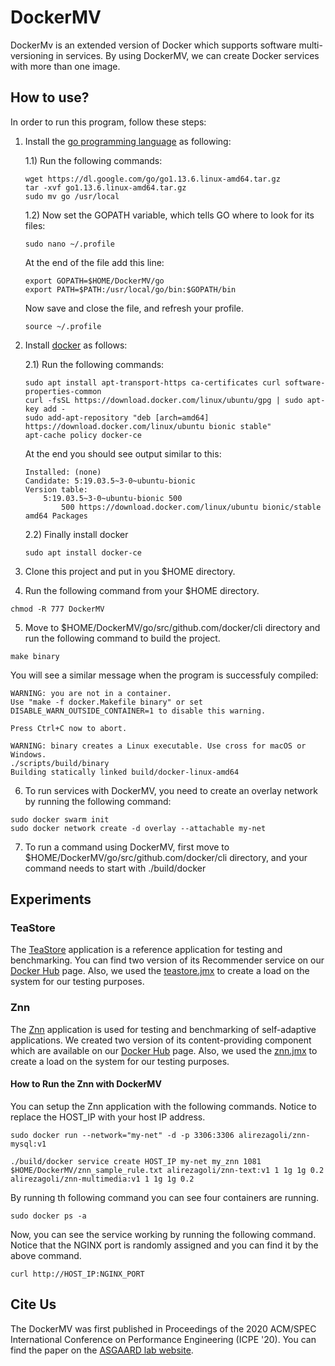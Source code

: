 # DockerMV
DockerMv is an extended version of Docker which supports software multi-versioning in services. By using DockerMV, we can create Docker services with more than one image.

## How to use?
In order to run this program, follow these steps:
1) Install the [go programming language](https://golang.org/dl/) as following:

    1.1) Run the following commands:
    ```
    wget https://dl.google.com/go/go1.13.6.linux-amd64.tar.gz
    tar -xvf go1.13.6.linux-amd64.tar.gz
    sudo mv go /usr/local
    ```
    1.2) Now set the GOPATH variable, which tells GO where to look for its files:
    ```
    sudo nano ~/.profile
    ```
    At the end of the file add this line:
    ```
    export GOPATH=$HOME/DockerMV/go
    export PATH=$PATH:/usr/local/go/bin:$GOPATH/bin
    ```
    Now save and close the file, and refresh your profile.
    ```
    source ~/.profile
    ```

2) Install [docker](https://docs.docker.com/install/linux/docker-ce/ubuntu/) as follows:

    2.1) Run the following commands:
    ```
    sudo apt install apt-transport-https ca-certificates curl software-properties-common
    curl -fsSL https://download.docker.com/linux/ubuntu/gpg | sudo apt-key add -
    sudo add-apt-repository "deb [arch=amd64] https://download.docker.com/linux/ubuntu bionic stable"
    apt-cache policy docker-ce
    ```
    At the end you should see output similar to this:
    ```
    Installed: (none)
    Candidate: 5:19.03.5~3-0~ubuntu-bionic
    Version table:
        5:19.03.5~3-0~ubuntu-bionic 500
            500 https://download.docker.com/linux/ubuntu bionic/stable amd64 Packages
    ```
    2.2) Finally install docker
    ```
    sudo apt install docker-ce
    ```

3) Clone this project and put in you $HOME directory.

4) Run the following command from your $HOME directory.
```
chmod -R 777 DockerMV
```

5) Move to $HOME/DockerMV/go/src/github.com/docker/cli directory and run the following command to build the project.
```
make binary
```
You will see a similar message when the program is successfuly compiled:
```
WARNING: you are not in a container.
Use "make -f docker.Makefile binary" or set
DISABLE_WARN_OUTSIDE_CONTAINER=1 to disable this warning.

Press Ctrl+C now to abort.

WARNING: binary creates a Linux executable. Use cross for macOS or Windows.
./scripts/build/binary
Building statically linked build/docker-linux-amd64
```

6) To run services with DockerMV, you need to create an overlay network by running the following command:
```
sudo docker swarm init
sudo docker network create -d overlay --attachable my-net
```

7) To run a command using DockerMV, first move to $HOME/DockerMV/go/src/github.com/docker/cli directory, and your command needs to start with ./build/docker

## Experiments

### TeaStore
The [TeaStore](https://github.com/DescartesResearch/TeaStore) application is a reference application for testing and benchmarking. You can find two version of its Recommender service on our [Docker Hub](https://hub.docker.com/u/sgholami) page. Also, we used the [teastore.jmx](teastore.jmx) to create a load on the system for our testing purposes.

### Znn
The [Znn](https://github.com/cmu-able/znn) application is used for testing and benchmarking of self-adaptive applications. We created two version of its content-providing component which are available on our [Docker Hub](https://hub.docker.com/u/alirezagoli) page. Also, we used the [znn.jmx](znn.jmx) to create a load on the system for our testing purposes.

#### How to Run the Znn with DockerMV
You can setup the Znn application with the following commands. Notice to replace the HOST_IP with your host IP address.
```
sudo docker run --network="my-net" -d -p 3306:3306 alirezagoli/znn-mysql:v1

./build/docker service create HOST_IP my-net my_znn 1081 $HOME/DockerMV/znn_sample_rule.txt alirezagoli/znn-text:v1 1 1g 1g 0.2 alirezagoli/znn-multimedia:v1 1 1g 1g 0.2
```

By running th following command you can see four containers are running.
```
sudo docker ps -a
```

Now, you can see the service working by running the following command. Notice that the NGINX port is randomly assigned and you can find it by the above command.
```
curl http://HOST_IP:NGINX_PORT
```

## Cite Us

The DockerMV was first published in Proceedings of the 2020 ACM/SPEC International Conference on Performance Engineering (ICPE '20). You can find the paper on the [ASGAARD lab website](https://www.google.com/url?q=http://asgaard.ece.ualberta.ca/publications/&sa=D&source=hangouts&ust=1579122442788000&usg=AFQjCNFElRVZ9AvFDUP-bTIoO4r5-XdNlg).
